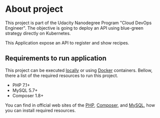 # About project

This project is part of the Udacity Nanodegree Program "Cloud DevOps Engineer". The objective is going to deploy an API using blue-green strategy directly on Kubernetes.

This Application expose an API to register and show recipes.

## Requirements to run application

This project can be executed [locally](./docs/how-to-run-application-locally.md) or using [Docker](./docs/how-to-use-docker-to-application.md) containers. Bellow, there a list of the required resources to run this project.

* PHP 7.1+
* MySQL 5.7+
* Composer 1.8+

You can find in official web sites of the [PHP](https://www.php.net/downloads.php#v7.1.32), [Composer](https://getcomposer.org/doc/00-intro.md), and [MySQL](https://www.mysql.com), how you can install required resources.
